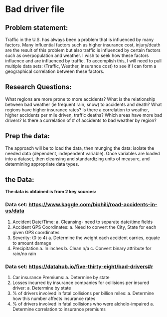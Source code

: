 # Bad driver file

## Problem statement:
Traffic in the U.S. has always been a problem that is influenced by many factors. 
Many influential factors such as higher insurance cost, injury/death are the result of this problem but also traffic is influenced by certain factors such as overpopulation and weather. 
I wish to seek how these factors influence and are influenced by traffic. To accomplish this, I will need to pull multiple data sets: (Traffic, Weather, insurance cost) to see if I can form a geographical correlation between these factors.

## Research Questions:
What regions are more prone to more accidents? What is the relationship between bad weather (ie frequent rain, snow) to accidents and death? What regions have higher insurance rates? Is there a correlation to weather, higher accidents per mile driven, traffic deaths? Which areas have more bad drivers? Is there a correlation of # of accidents to bad weather by region?

## Prep the data:
The approach will be to load the data, then munging the data: isolate the needed data (dependent, independent variable). Once variables are loaded into a dataset, then cleansing and standardizing units of measure, and determining appropriate data types.

## the Data:
**The data is obtained is from 2 key sources:**

### Data set: https://www.kaggle.com/biphili/road-accidents-in-us/data
1.	Accident Date/Time:
a.	Cleansing- need to separate date/time fields
2.	Accident GPS Coordinates:
a.	Need to convert the City, State for each given GPS coordinates
3.	Severity: (0 to 4)
a.	Determine the weight each accident carries, equate to amount damage
4.	Precipitation
a.	In inches
b.	Clean n/a
c.	Convert binary attribute for rain/no rain

### Data set: https://datahub.io/five-thirty-eight/bad-drivers#r
1.	Car insurance Premiums:
a.	Determine by state
2.	Losses incurred by insurance companies for collisions per insured driver:
a.	Determine by state
3.	% of drivers involved in fatal collisions per billion miles:
a.	Determine how this number affects insurance rates
4.	% of drivers involved in fatal collisions who were alcholo-impaired
a.	Determine correlation to insurance premiums
